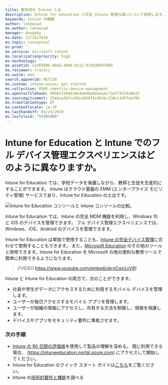 ```yaml
---
title: 教育用の Intune とは
description: Intune for Education と完全 Intune 管理の違いについて説明します。
keywords: Intune の概要
author: lenewsad
ms.author: lanewsad
manager: dougeby
ms.date: 12/18/2018
ms.topic: conceptual
ms.prod: ''
ms.service: microsoft-intune
ms.localizationpriority: high
ms.technology: ''
ms.assetid: ca36589b-804d-40b8-b112-9195d8897800
ms.reviewer: travisj
ms.suite: ems
search.appverid: MET150
ms.custom: intune-azure; get-started
ms.collection: M365-identity-device-management
ms.openlocfilehash: 09b017a94610e4e4dbd6daba4c73aff47e9abb32
ms.sourcegitcommit: 25e6aa3bfce58ce8d9f8c054bc338cc3dff4a78b
ms.translationtype: HT
ms.contentlocale: ja-JP
ms.lasthandoff: 03/14/2019
ms.locfileid: "57391999"
---
```

# <a name="how-is-intune-for-education-different-from-the-full-device-management-experience-in-intune"></a>Intune for Education と Intune でのフル デバイス管理エクスペリエンスはどのように異なりますか。

Intune for Education では、学校データを保護しながら、教師と生徒を生産的にすることができます。 Intune はクラウド基盤の EMM (エンタープライズ モビリティ管理) サービスであり、Intune for Education の土台です。

![Intune for Education コンソールと Intune コンソールの比較。](./media/intune-azure-vs-intuneEDU.png)

Intune for Education では、Intune の完全 MDM 機能を利用し、Windows 10 と iOS のデバイスを管理できます。 フル デバイス管理エクスペリエンスでは、Windows、iOS、Android のデバイスを管理できます。  

Intune for Education は単独で使用することも、[Intune の完全デバイス管理](introduction-intune.md)に合わせて使用することもできます。 また、[Microsoft Education](https://microsoft.com/education) のその他のツールと併用できます。Intune for Education を Microsoft の他の便利な教育ツールで簡単に利用できるようになります。  

> [!VIDEO https://www.youtube.com/embed/ukrnCwcLvV8]

Intune と Intune for Education の両方で、次のことができます。
* 社員や学生がデータにアクセスするために利用するモバイル デバイスを管理します。
* ユーザーが毎日アクセスするモバイル アプリを管理します。
* ユーザーが組織の情報にアクセスし、共有する方法を制御し、情報を保護します。
* デバイスやアプリをセキュリティ要件に準拠させます。

### <a name="next-steps"></a>次の手順
* [Intune の 90 日間の評価版](https://signup.microsoft.com/Signup?OfferId=5eec053c-cc40-4cd5-a06a-ea8d75cf2686&ali=1)を使用して製品の理解を深める。 既に利用できる場合、 (https://intuneeducation.portal.azure.com) にアクセスして開始してください。
* Intune for Education のクイック スタート ガイドは[こちら](/intune-education/what-is-express-configuration)をご覧ください。
* Intune の[技術的要件と機能](/intune/supported-devices-browsers)を調べる
